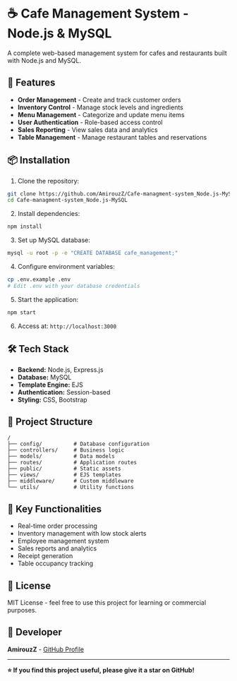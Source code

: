 # ☕ Cafe Management System - Node.js & MySQL

A complete web-based management system for cafes and restaurants built with Node.js and MySQL.

## 🚀 Features

- **Order Management** - Create and track customer orders
- **Inventory Control** - Manage stock levels and ingredients
- **Menu Management** - Categorize and update menu items
- **User Authentication** - Role-based access control
- **Sales Reporting** - View sales data and analytics
- **Table Management** - Manage restaurant tables and reservations

## 📦 Installation

1. Clone the repository:
```bash
git clone https://github.com/AmirouzZ/Cafe-managment-system_Node.js-MySQL.git
cd Cafe-managment-system_Node.js-MySQL
```

2. Install dependencies:
```bash
npm install
```

3. Set up MySQL database:
```bash
mysql -u root -p -e "CREATE DATABASE cafe_management;"
```

4. Configure environment variables:
```bash
cp .env.example .env
# Edit .env with your database credentials
```

5. Start the application:
```bash
npm start
```

6. Access at: `http://localhost:3000`

## 🛠️ Tech Stack

- **Backend:** Node.js, Express.js
- **Database:** MySQL
- **Template Engine:** EJS
- **Authentication:** Session-based
- **Styling:** CSS, Bootstrap

## 📁 Project Structure

```
/
├── config/          # Database configuration
├── controllers/     # Business logic
├── models/          # Data models
├── routes/          # Application routes
├── public/          # Static assets
├── views/           # EJS templates
├── middleware/      # Custom middleware
└── utils/           # Utility functions
```

## 🌟 Key Functionalities

- Real-time order processing
- Inventory management with low stock alerts
- Employee management system
- Sales reports and analytics
- Receipt generation
- Table occupancy tracking

## 📄 License

MIT License - feel free to use this project for learning or commercial purposes.

## 👤 Developer

**AmirouzZ** - [GitHub Profile](https://github.com/AmirouzZ)

---

**⭐ If you find this project useful, please give it a star on GitHub!**
